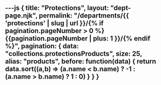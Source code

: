 ---js
{
  title: "Protections",
  layout: "dept-page.njk",
  permalink: "/departments/{{ 'protections' | slug | url }}/{% if pagination.pageNumber > 0 %}{{pagination.pageNumber | plus: 1 }}/{% endif %}",
  pagination: {
    data: "collections.protectionsProducts",
    size: 25,
    alias: "products",
    before: function(data) { 
      return data.sort((a,b) => (a.name < b.name) ? -1 : (a.name > b.name) ? 1 : 0)
    }
  }
}
---


